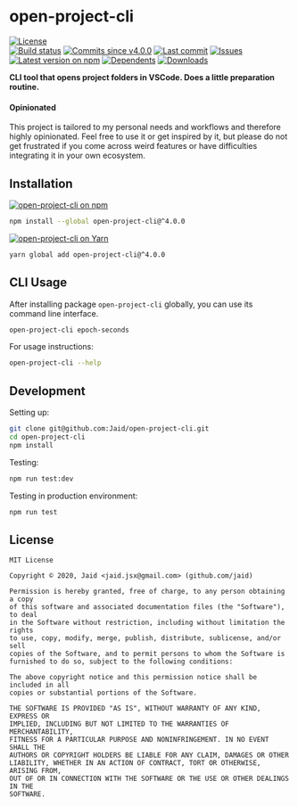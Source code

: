 # open-project-cli


<a href="https://raw.githubusercontent.com/Jaid/open-project-cli/master/license.txt"><img src="https://img.shields.io/github/license/Jaid/open-project-cli?style=flat-square" alt="License"/></a>  
<a href="https://actions-badge.atrox.dev/Jaid/open-project-cli/goto"><img src="https://img.shields.io/endpoint.svg?style=flat-square&url=https%3A%2F%2Factions-badge.atrox.dev%2FJaid%2Fopen-project-cli%2Fbadge" alt="Build status"/></a> <a href="https://github.com/Jaid/open-project-cli/commits"><img src="https://img.shields.io/github/commits-since/Jaid/open-project-cli/v4.0.0?style=flat-square&logo=github" alt="Commits since v4.0.0"/></a> <a href="https://github.com/Jaid/open-project-cli/commits"><img src="https://img.shields.io/github/last-commit/Jaid/open-project-cli?style=flat-square&logo=github" alt="Last commit"/></a> <a href="https://github.com/Jaid/open-project-cli/issues"><img src="https://img.shields.io/github/issues/Jaid/open-project-cli?style=flat-square&logo=github" alt="Issues"/></a>  
<a href="https://npmjs.com/package/open-project-cli"><img src="https://img.shields.io/npm/v/open-project-cli?style=flat-square&logo=npm&label=latest%20version" alt="Latest version on npm"/></a> <a href="https://github.com/Jaid/open-project-cli/network/dependents"><img src="https://img.shields.io/librariesio/dependents/npm/open-project-cli?style=flat-square&logo=npm" alt="Dependents"/></a> <a href="https://npmjs.com/package/open-project-cli"><img src="https://img.shields.io/npm/dm/open-project-cli?style=flat-square&logo=npm" alt="Downloads"/></a>

**CLI tool that opens project folders in VSCode. Does a little preparation routine.**

#### Opinionated

This project is tailored to my personal needs and workflows and therefore highly opinionated. Feel free to use it or get inspired by it, but please do not get frustrated if you come across weird features or have difficulties integrating it in your own ecosystem.













## Installation
<a href="https://npmjs.com/package/open-project-cli"><img src="https://img.shields.io/badge/npm-open--project--cli-C23039?style=flat-square&logo=npm" alt="open-project-cli on npm"/></a>
```bash
npm install --global open-project-cli@^4.0.0
```
<a href="https://yarnpkg.com/package/open-project-cli"><img src="https://img.shields.io/badge/Yarn-open--project--cli-2F8CB7?style=flat-square&logo=yarn&logoColor=white" alt="open-project-cli on Yarn"/></a>
```bash
yarn global add open-project-cli@^4.0.0
```




## CLI Usage
After installing package `open-project-cli` globally, you can use its command line interface.
```bash
open-project-cli epoch-seconds
```
For usage instructions:
```bash
open-project-cli --help
```




## Development



Setting up:
```bash
git clone git@github.com:Jaid/open-project-cli.git
cd open-project-cli
npm install
```
Testing:
```bash
npm run test:dev
```
Testing in production environment:
```bash
npm run test
```


## License
```text
MIT License

Copyright © 2020, Jaid <jaid.jsx@gmail.com> (github.com/jaid)

Permission is hereby granted, free of charge, to any person obtaining a copy
of this software and associated documentation files (the "Software"), to deal
in the Software without restriction, including without limitation the rights
to use, copy, modify, merge, publish, distribute, sublicense, and/or sell
copies of the Software, and to permit persons to whom the Software is
furnished to do so, subject to the following conditions:

The above copyright notice and this permission notice shall be included in all
copies or substantial portions of the Software.

THE SOFTWARE IS PROVIDED "AS IS", WITHOUT WARRANTY OF ANY KIND, EXPRESS OR
IMPLIED, INCLUDING BUT NOT LIMITED TO THE WARRANTIES OF MERCHANTABILITY,
FITNESS FOR A PARTICULAR PURPOSE AND NONINFRINGEMENT. IN NO EVENT SHALL THE
AUTHORS OR COPYRIGHT HOLDERS BE LIABLE FOR ANY CLAIM, DAMAGES OR OTHER
LIABILITY, WHETHER IN AN ACTION OF CONTRACT, TORT OR OTHERWISE, ARISING FROM,
OUT OF OR IN CONNECTION WITH THE SOFTWARE OR THE USE OR OTHER DEALINGS IN THE
SOFTWARE.
```
